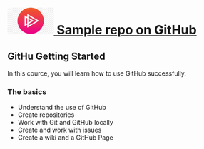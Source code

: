 # <a href='http://pluralsight.com'><img src='images/pluralsight.png' height='60' /> Sample repo on GitHub </a>

## GitHu Getting Started
In this cource, you will learn how to use GitHub successfully.

### The basics
- Understand the use of GitHub
- Create repositories
- Work with Git and GitHub locally
- Create and work with issues
- Create a wiki and a GitHub Page
